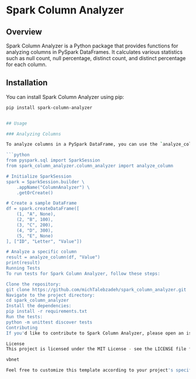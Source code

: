 
# Spark Column Analyzer

## Overview

Spark Column Analyzer is a Python package that provides functions for analyzing columns in PySpark DataFrames. It calculates various statistics such as null count, null percentage, distinct count, and distinct percentage for each column.

## Installation

You can install Spark Column Analyzer using pip:

```sh
pip install spark-column-analyzer


## Usage

### Analyzing Columns

To analyze columns in a PySpark DataFrame, you can use the `analyze_column` function provided by the package. Here's an example:

```python
from pyspark.sql import SparkSession
from spark_column_analyzer.column_analyzer import analyze_column

# Initialize SparkSession
spark = SparkSession.builder \
    .appName("ColumnAnalyzer") \
    .getOrCreate()

# Create a sample DataFrame
df = spark.createDataFrame([
    (1, "A", None),
    (2, "B", 100),
    (3, "C", 200),
    (4, "D", 300),
    (5, "E", None)
], ["ID", "Letter", "Value"])

# Analyze a specific column
result = analyze_column(df, "Value")
print(result)
Running Tests
To run tests for Spark Column Analyzer, follow these steps:

Clone the repository:
git clone https://github.com/michTalebzadeh/spark_column_analyzer.git
Navigate to the project directory:
cd spark_column_analyzer
Install the dependencies:
pip install -r requirements.txt
Run the tests:
python -m unittest discover tests
Contributing
If you'd like to contribute to Spark Column Analyzer, please open an issue or submit a pull request on GitHub.

License
This project is licensed under the MIT License - see the LICENSE file for details.

vbnet

Feel free to customize this template according to your project's specific details and require
